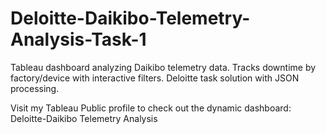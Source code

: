 # Deloitte-Daikibo-Telemetry-Analysis-Task-1
Tableau dashboard analyzing Daikibo telemetry data. Tracks downtime by factory/device with interactive filters. Deloitte task solution with JSON processing.

Visit my Tableau Public profile to check out the dynamic dashboard: Deloitte-Daikibo Telemetry Analysis
